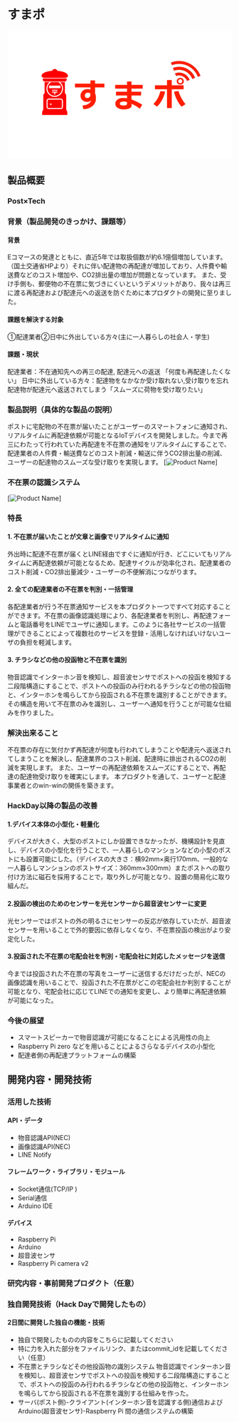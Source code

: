 # すまポ

[![Product Name](title2.png)](https://www.youtube.com/watch?v=yz9begf0ojA&feature=youtu.be)

## 製品概要

### Post×Tech

### 背景（製品開発のきっかけ、課題等）

#### 背景
Eコマースの発達とともに、直近5年では取扱個数が約6.1億個増加しています。（国土交通省HPより）それに伴い配達物の再配達が増加しており、人件費や輸送費などのコスト増加や、CO2排出量の増加が問題となっています。
また、受け手側も、郵便物の不在票に気づきにくいというデメリットがあり、我々は再三に渡る再配達および配達元への返送を防ぐために本プロダクトの開発に至りました。

#### 課題を解決する対象
①配達業者②日中に外出している方々(主に一人暮らしの社会人・学生)

#### 課題・現状
配達業者：不在通知先への再三の配達, 配達元への返送 「何度も再配達したくない」
日中に外出している方々：配達物をなかなか受け取れない,受け取りを忘れ配達物が配達元へ返送されてしまう「スムーズに荷物を受け取りたい」

### 製品説明（具体的な製品の説明）
ポストに宅配物の不在票が届いたことがユーザーのスマートフォンに通知され、リアルタイムに再配達依頼が可能となるIoTデバイスを開発しました。今まで再三にわたって行われていた再配達を不在票の通知をリアルタイムにすることで、配達業者の人件費・輸送費などのコスト削減・輸送に伴うCO2排出量の削減、ユーザーの配達物のスムーズな受け取りを実現します。
[![Product Name](概要図.jpg)]

### 不在票の認識システム
[![Product Name](スライド1.png)]
### 特長

#### 1. 不在票が届いたことが文章と画像でリアルタイムに通知
外出時に配達不在票が届くとLINE経由ですぐに通知が行き、どこにいてもリアルタイムに再配達依頼が可能となるため、配達サイクルが効率化され、配達業者のコスト削減・CO2排出量減少・ユーザーの不便解消につながります。

#### 2. 全ての配達業者の不在票を判別・一括管理
各配達業者が行う不在票通知サービスを本プロダクト一つですべて対応することができます。不在票の画像認識処理により、各配達業者を判別し、再配達フォームと電話番号をLINEでユーザに通知します。このように各社サービスの一括管理ができることによって複数社のサービスを登録・活用しなければいけないユーザの負担を軽減します。

#### 3. チラシなどの他の投函物と不在票を識別
物音認識でインターホン音を検知し、超音波センサでポストへの投函を検知する二段階構造にすることで、ポストへの投函のみ行われるチラシなどの他の投函物と、インターホンを鳴らしてから投函される不在票を識別することができます。その構造を用いて不在票のみを識別し、ユーザーへ通知を行うことが可能な仕組みを作りました。


### 解決出来ること
不在票の存在に気付かず再配達が何度も行われてしまうことや配達元へ返送されてしまうことを解決し、配達業界のコスト削減、配達時に排出されるCO2の削減を実現します。
また、ユーザーの再配達依頼をスムーズにすることで、再配達の配達物受け取りを確実にします。
本プロダクトを通して、ユーザーと配達事業者とのwin-winの関係を築きます。

### HackDay以降の製品の改善
#### 1.デバイス本体の小型化・軽量化
デバイスが大きく、大型のポストにしか設置できなかったが、機構設計を見直し、デバイスの小型化を行うことで、一人暮らしのマンションなどの小型のポストにも設置可能にした。（デバイスの大きさ：横92mm×奥行170mm、一般的な一人暮らしマンションのポストサイズ：360mm×300mm）またポストへの取り付け方法に磁石を採用することで，取り外しが可能となり、設置の簡易化に取り組んだ。
#### 2.投函の検出のためのセンサーを光センサーから超音波センサーに変更
光センサーではポストの外の明るさにセンサーの反応が依存していたが、超音波センサーを用いることで外的要因に依存しなくなり、不在票投函の検出がより安定化した。
#### 3.投函された不在票の宅配会社を判別・宅配会社に対応したメッセージを送信
今までは投函された不在票の写真をユーザーに送信するだけだったが、NECの画像認識を用いることで、投函された不在票がどこの宅配会社か判別することが可能となり、宅配会社に応じてLINEでの通知を変更し、より簡単に再配達依頼が可能になった。

### 今後の展望
* スマートスピーカーで物音認識が可能になることによる汎用性の向上
* Raspberry Pi zero などを用いることによるさらなるデバイスの小型化
* 配達者側の再配達プラットフォームの構築 

## 開発内容・開発技術
### 活用した技術
#### API・データ
* 物音認識API(NEC)
* 画像認識API(NEC)
* LINE Notify

#### フレームワーク・ライブラリ・モジュール
* Socket通信(TCP/IP )
* Serial通信
* Arduino IDE


#### デバイス
* Raspberry Pi
* Arduino
* 超音波センサ
* Raspberry Pi camera v2

### 研究内容・事前開発プロダクト（任意）
### 独自開発技術（Hack Dayで開発したもの）
#### 2日間に開発した独自の機能・技術
* 独自で開発したものの内容をこちらに記載してください
* 特に力を入れた部分をファイルリンク、またはcommit_idを記載してください（任意）
* 不在票とチラシなどその他投函物の識別システム
物音認識でインターホン音を検知し、超音波センサでポストへの投函を検知する二段階構造にすることで、ポストへの投函のみ行われるチラシなどの他の投函物と、インターホンを鳴らしてから投函される不在票を識別する仕組みを作った。
* サーバ(ポスト側)-クライアント(インターホン音を認識する側)通信およびArduino(超音波センサ)-Raspberry Pi 間の通信システムの構築
